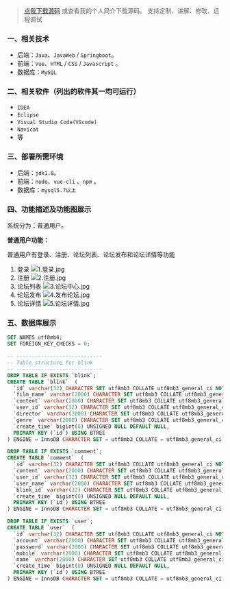 > [点我下载源码](https://www.oneprosol.com/detail/476bc90e21a34597963d8a8ff12a6305) 
> 或查看我的个人简介下载源码。
> 支持定制、讲解、修改、远程调试
### 一、相关技术

- 后端：`Java`、`JavaWeb` / `Springboot`。
- 前端：`Vue`、`HTML` / `CSS` / `Javascript` 。
- 数据库：`MySQL`

### 二、相关软件（列出的软件其一均可运行）

- `IDEA`
- `Eclipse`
- `Visual Studio Code(VScode)`
- `Navicat`
- 等

### 三、部署所需环境

- 后端：`jdk1.8`。
- 前端：`node`、`vue-cli` 、`npm`  。
- 数据库：`mysql5.7以上`

### 四、功能描述及功能图展示

系统分为：普通用户。

**普通用户功能：**

普通用户有登录、注册、论坛列表、论坛发布和论坛详情等功能

1. 登录
   ![1.登录.jpg](https://pic.picprosol.com/user_upload/1ca4a16527164fbdbe5588f4023765f3/2024-12-05%2012:22:47_1.%E7%99%BB%E5%BD%95.jpg)
2. 注册
   ![2.注册.jpg](https://pic.picprosol.com/user_upload/1ca4a16527164fbdbe5588f4023765f3/2024-12-05%2012:23:03_2.%E6%B3%A8%E5%86%8C.jpg)
3. 论坛列表
   ![3.论坛中心.jpg](https://pic.picprosol.com/user_upload/1ca4a16527164fbdbe5588f4023765f3/2024-12-05%2012:23:22_3.%E8%AE%BA%E5%9D%9B%E4%B8%AD%E5%BF%83.jpg)
4. 论坛发布
   ![4.发布论坛.jpg](https://pic.picprosol.com/user_upload/1ca4a16527164fbdbe5588f4023765f3/2024-12-05%2012:23:32_4.%E5%8F%91%E5%B8%83%E8%AE%BA%E5%9D%9B.jpg)
5. 论坛详情
   ![5.论坛详情.jpg](https://pic.picprosol.com/user_upload/1ca4a16527164fbdbe5588f4023765f3/2024-12-05%2012:23:42_5.%E8%AE%BA%E5%9D%9B%E8%AF%A6%E6%83%85.jpg)

### 五、数据库展示

```sql
SET NAMES utf8mb4;
SET FOREIGN_KEY_CHECKS = 0;

-- ----------------------------
-- Table structure for blink
-- ----------------------------
DROP TABLE IF EXISTS `blink`;
CREATE TABLE `blink`  (
  `id` varchar(32) CHARACTER SET utf8mb3 COLLATE utf8mb3_general_ci NOT NULL,
  `film_name` varchar(2000) CHARACTER SET utf8mb3 COLLATE utf8mb3_general_ci NULL DEFAULT NULL,
  `content` varchar(2000) CHARACTER SET utf8mb3 COLLATE utf8mb3_general_ci NULL DEFAULT NULL,
  `user_id` varchar(32) CHARACTER SET utf8mb3 COLLATE utf8mb3_general_ci NOT NULL,
  `director` varchar(2000) CHARACTER SET utf8mb3 COLLATE utf8mb3_general_ci NULL DEFAULT NULL,
  `genre` varchar(2000) CHARACTER SET utf8mb3 COLLATE utf8mb3_general_ci NULL DEFAULT NULL,
  `create_time` bigint(0) UNSIGNED NULL DEFAULT NULL,
  PRIMARY KEY (`id`) USING BTREE
) ENGINE = InnoDB CHARACTER SET = utf8mb3 COLLATE = utf8mb3_general_ci ROW_FORMAT = Dynamic;

DROP TABLE IF EXISTS `comment`;
CREATE TABLE `comment`  (
  `id` varchar(32) CHARACTER SET utf8mb3 COLLATE utf8mb3_general_ci NOT NULL,
  `content` varchar(2000) CHARACTER SET utf8mb3 COLLATE utf8mb3_general_ci NULL DEFAULT NULL,
  `user_id` varchar(32) CHARACTER SET utf8mb3 COLLATE utf8mb3_general_ci NOT NULL,
  `user_name` varchar(2000) CHARACTER SET utf8mb3 COLLATE utf8mb3_general_ci NULL DEFAULT NULL,
  `blink_id` varchar(32) CHARACTER SET utf8mb3 COLLATE utf8mb3_general_ci NOT NULL,
  `create_time` bigint(0) UNSIGNED NULL DEFAULT NULL,
  PRIMARY KEY (`id`) USING BTREE
) ENGINE = InnoDB CHARACTER SET = utf8mb3 COLLATE = utf8mb3_general_ci ROW_FORMAT = Dynamic;

DROP TABLE IF EXISTS `user`;
CREATE TABLE `user`  (
  `id` varchar(32) CHARACTER SET utf8mb3 COLLATE utf8mb3_general_ci NOT NULL,
  `account` varchar(2000) CHARACTER SET utf8mb3 COLLATE utf8mb3_general_ci NULL DEFAULT NULL,
  `password` varchar(2000) CHARACTER SET utf8mb3 COLLATE utf8mb3_general_ci NULL DEFAULT NULL,
  `mobile` varchar(2000) CHARACTER SET utf8mb3 COLLATE utf8mb3_general_ci NULL DEFAULT NULL,
  `name` varchar(2000) CHARACTER SET utf8mb3 COLLATE utf8mb3_general_ci NULL DEFAULT NULL,
  `create_time` bigint(0) UNSIGNED NULL DEFAULT NULL,
  PRIMARY KEY (`id`) USING BTREE
) ENGINE = InnoDB CHARACTER SET = utf8mb3 COLLATE = utf8mb3_general_ci ROW_FORMAT = Dynamic;
```
